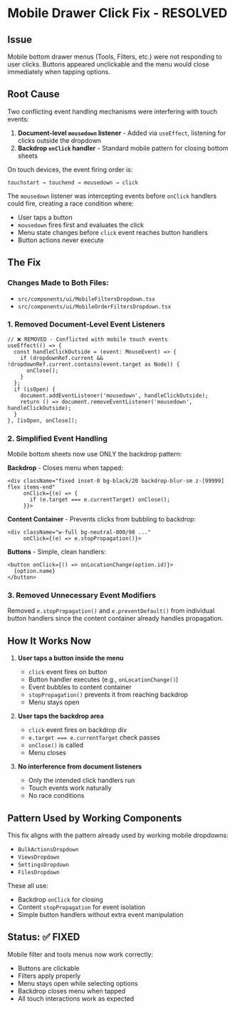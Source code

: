 # Mobile Drawer Click Fix - RESOLVED

## Issue
Mobile bottom drawer menus (Tools, Filters, etc.) were not responding to user clicks. Buttons appeared unclickable and the menu would close immediately when tapping options.

## Root Cause
Two conflicting event handling mechanisms were interfering with touch events:

1. **Document-level `mousedown` listener** - Added via `useEffect`, listening for clicks outside the dropdown
2. **Backdrop `onClick` handler** - Standard mobile pattern for closing bottom sheets

On touch devices, the event firing order is:
```
touchstart → touchend → mousedown → click
```

The `mousedown` listener was intercepting events before `onClick` handlers could fire, creating a race condition where:
- User taps a button
- `mousedown` fires first and evaluates the click
- Menu state changes before `click` event reaches button handlers
- Button actions never execute

## The Fix

### Changes Made to Both Files:
- `src/components/ui/MobileFiltersDropdown.tsx`
- `src/components/ui/MobileOrderFiltersDropdown.tsx`

### 1. Removed Document-Level Event Listeners
```tsx
// ❌ REMOVED - Conflicted with mobile touch events
useEffect(() => {
  const handleClickOutside = (event: MouseEvent) => {
    if (dropdownRef.current && !dropdownRef.current.contains(event.target as Node)) {
      onClose();
    }
  };
  if (isOpen) {
    document.addEventListener('mousedown', handleClickOutside);
    return () => document.removeEventListener('mousedown', handleClickOutside);
  }
}, [isOpen, onClose]);
```

### 2. Simplified Event Handling
Mobile bottom sheets now use ONLY the backdrop pattern:

**Backdrop** - Closes menu when tapped:
```tsx
<div className="fixed inset-0 bg-black/20 backdrop-blur-sm z-[99999] flex items-end" 
     onClick={(e) => { 
       if (e.target === e.currentTarget) onClose(); 
     }}>
```

**Content Container** - Prevents clicks from bubbling to backdrop:
```tsx
<div className="w-full bg-neutral-800/98 ..." 
     onClick={(e) => e.stopPropagation()}>
```

**Buttons** - Simple, clean handlers:
```tsx
<button onClick={() => onLocationChange(option.id)}>
  {option.name}
</button>
```

### 3. Removed Unnecessary Event Modifiers
Removed `e.stopPropagation()` and `e.preventDefault()` from individual button handlers since the content container already handles propagation.

## How It Works Now

1. **User taps a button inside the menu**
   - `click` event fires on button
   - Button handler executes (e.g., `onLocationChange()`)
   - Event bubbles to content container
   - `stopPropagation()` prevents it from reaching backdrop
   - Menu stays open

2. **User taps the backdrop area**
   - `click` event fires on backdrop div
   - `e.target === e.currentTarget` check passes
   - `onClose()` is called
   - Menu closes

3. **No interference from document listeners**
   - Only the intended click handlers run
   - Touch events work naturally
   - No race conditions

## Pattern Used by Working Components
This fix aligns with the pattern already used by working mobile dropdowns:
- `BulkActionsDropdown`
- `ViewsDropdown`
- `SettingsDropdown`
- `FilesDropdown`

These all use:
- Backdrop `onClick` for closing
- Content `stopPropagation` for event isolation
- Simple button handlers without extra event manipulation

## Status: ✅ FIXED
Mobile filter and tools menus now work correctly:
- Buttons are clickable
- Filters apply properly
- Menu stays open while selecting options
- Backdrop closes menu when tapped
- All touch interactions work as expected

